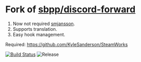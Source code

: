 Fork of [sbpp/discord-forward](https://github.com/sbpp/discord-forward)
===
1. Now not required [smjansson](https://github.com/thraaawn/SMJansson/).
2. Supports translation.
3. Easy hook management.

Required: https://github.com/KyleSanderson/SteamWorks

[![Build Status](https://travis-ci.org/TheByKotik/sbpp_discord.svg?branch=master)](https://travis-ci.org/TheByKotik/sbpp_discord)
![Release](https://img.shields.io/github/release/TheByKotik/sbpp_discord.svg)

